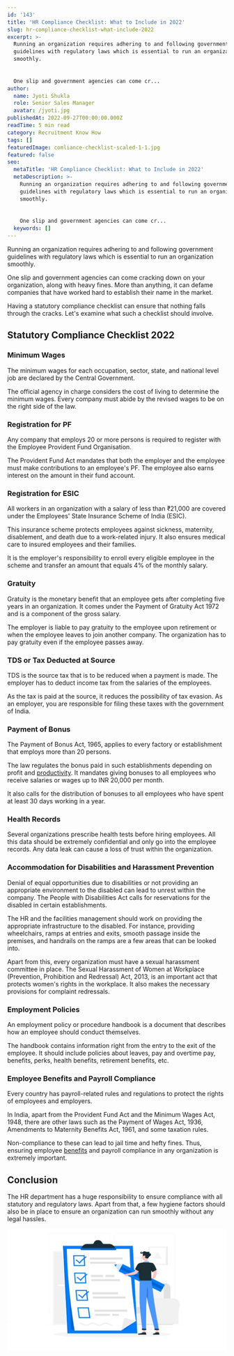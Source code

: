 ```yaml
---
id: '143'
title: 'HR Compliance Checklist: What to Include in 2022'
slug: hr-compliance-checklist-what-include-2022
excerpt: >-
  Running an organization requires adhering to and following government
  guidelines with regulatory laws which is essential to run an organization
  smoothly.


  One slip and government agencies can come cr...
author:
  name: Jyoti Shukla
  role: Senior Sales Manager
  avatar: /jyoti.jpg
publishedAt: 2022-09-27T00:00:00.000Z
readTime: 5 min read
category: Recruitment Know How
tags: []
featuredImage: comliance-checklist-scaled-1-1.jpg
featured: false
seo:
  metaTitle: 'HR Compliance Checklist: What to Include in 2022'
  metaDescription: >-
    Running an organization requires adhering to and following government
    guidelines with regulatory laws which is essential to run an organization
    smoothly.


    One slip and government agencies can come cr...
  keywords: []
---
```


Running an organization requires adhering to and following government guidelines with regulatory laws which is essential to run an organization smoothly.

One slip and government agencies can come cracking down on your organization, along with heavy fines. More than anything, it can defame companies that have worked hard to establish their name in the market.

<!--more-->

Having a statutory compliance checklist can ensure that nothing falls through the cracks. Let's examine what such a checklist should involve.

## Statutory Compliance Checklist 2022

### Minimum Wages 

The minimum wages for each occupation, sector, state, and national level job are declared by the Central Government.

The official agency in charge considers the cost of living to determine the minimum wages. Every company must abide by the revised wages to be on the right side of the law. 

### Registration for PF

Any company that employs 20 or more persons is required to register with the Employee Provident Fund Organisation.

The Provident Fund Act mandates that both the employer and the employee must make contributions to an employee's PF. The employee also earns interest on the amount in their fund account.

### Registration for ESIC

All workers in an organization with a salary of less than ₹21,000 are covered under the Employees' State Insurance Scheme of India (ESIC).

This insurance scheme protects employees against sickness, maternity, disablement, and death due to a work-related injury. It also ensures medical care to insured employees and their families.

It is the employer's responsibility to enroll every eligible employee in the scheme and transfer an amount that equals 4% of the monthly salary.

### Gratuity 

Gratuity is the monetary benefit that an employee gets after completing five years in an organization. It comes under the Payment of Gratuity Act 1972 and is a component of the gross salary.

The employer is liable to pay gratuity to the employee upon retirement or when the employee leaves to join another company. The organization has to pay gratuity even if the employee passes away.

### TDS or Tax Deducted at Source

TDS is the source tax that is to be reduced when a payment is made. The employer has to deduct income tax from the salaries of the employees.

As the tax is paid at the source, it reduces the possibility of tax evasion. As an employer, you are responsible for filing these taxes with the government of India.

### Payment of Bonus

The Payment of Bonus Act, 1965, applies to every factory or establishment that employs more than 20 persons.

The law regulates the bonus paid in such establishments depending on profit and [productivity](https://www.thetalentpool.ai/blogs/increase-hiring-efficiency-by-tracking-these-key-parameters/). It mandates giving bonuses to all employees who receive salaries or wages up to INR 20,000 per month.

It also calls for the distribution of bonuses to all employees who have spent at least 30 days working in a year.

### Health Records  

Several organizations prescribe health tests before hiring employees. All this data should be extremely confidential and only go into the employee records. Any data leak can cause a loss of trust within the organization.

### Accommodation for Disabilities and Harassment Prevention 

Denial of equal opportunities due to disabilities or not providing an appropriate environment to the disabled can lead to unrest within the company. The People with Disabilities Act calls for reservations for the disabled in certain establishments. 

The HR and the facilities management should work on providing the appropriate infrastructure to the disabled. For instance, providing wheelchairs, ramps at entries and exits, smooth passage inside the premises, and handrails on the ramps are a few areas that can be looked into.

Apart from this, every organization must have a sexual harassment committee in place. The Sexual Harassment of Women at Workplace (Prevention, Prohibition and Redressal) Act, 2013, is an important act that protects women's rights in the workplace. It also makes the necessary provisions for complaint redressals. 

### Employment Policies 

An employment policy or procedure handbook is a document that describes how an employee should conduct themselves.

The handbook contains information right from the entry to the exit of the employee. It should include policies about leaves, pay and overtime pay, benefits, perks, health benefits, retirement benefits, etc. 

### Employee Benefits and Payroll Compliance 

Every country has payroll-related rules and regulations to protect the rights of employees and employers.

In India, apart from the Provident Fund Act and the Minimum Wages Act, 1948, there are other laws such as the Payment of Wages Act, 1936, Amendments to Maternity Benefits Act, 1961, and some taxation rules.

Non-compliance to these can lead to jail time and hefty fines. Thus, ensuring employee [benefits](https://www.thetalentpool.ai/recruitment-management-software-benefits/) and payroll compliance in any organization is extremely important.

## Conclusion

The HR department has a huge responsibility to ensure compliance with all statutory and regulatory laws. Apart from that, a few hygiene factors should also be in place to ensure an organization can run smoothly without any legal hassles. 

![hr-compliance ](images/comliance-checklist-scaled-1-1-1024x566.jpg)
